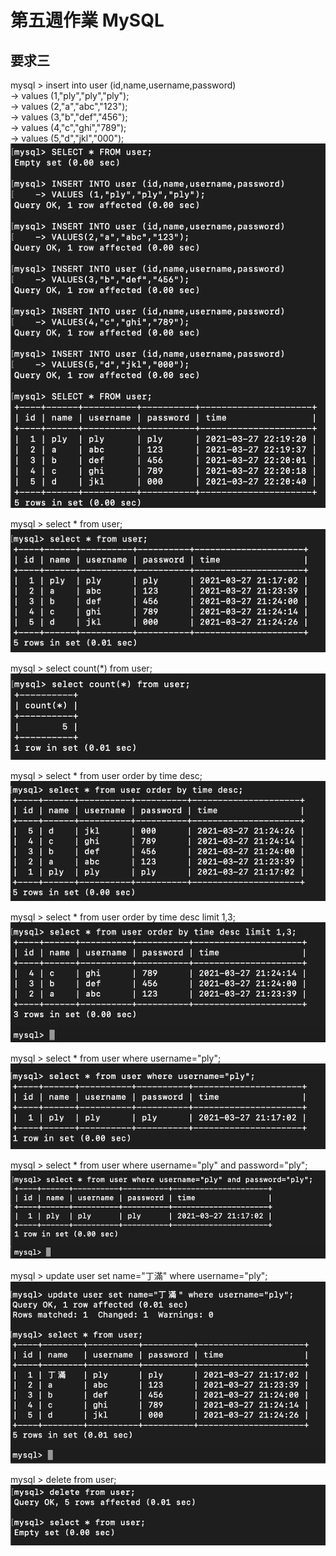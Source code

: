 # 第五週作業 MySQL

## 要求三
mysql > insert into user (id,name,username,password)
<br />  -> values (1,"ply","ply","ply");
<br />  -> values (2,"a","abc","123");
<br />  -> values (3,"b","def","456");
<br />  -> values (4,"c","ghi","789");
<br />  -> values (5,"d","jkl","000");
![image](https://github.com/amberteng407/week5_assignment_mysql/blob/main/image/Insert.png)

mysql > select * from user;
![image](https://github.com/amberteng407/week5_assignment_mysql/blob/main/image/Select%20all.png)

mysql > select count(*) from user;
![image](https://github.com/amberteng407/week5_assignment_mysql/blob/main/image/Select%2BCount.png)

mysql > select * from user order by time desc;
![image](https://github.com/amberteng407/week5_assignment_mysql/blob/main/image/Select%2BOrder%20by%20time.png)

mysql > select * from user order by time desc limit 1,3;
![image](https://github.com/amberteng407/week5_assignment_mysql/blob/main/image/Select%2BOrder%20by%20time%2BLimit.png)

mysql > select * from user where username="ply";
![image](https://github.com/amberteng407/week5_assignment_mysql/blob/main/image/Select%2BWhere%20username.png)

mysql > select * from user where username="ply" and password="ply";
![image](https://github.com/amberteng407/week5_assignment_mysql/blob/main/image/Select%2BWhere%20username%2Cpassword.png)

mysql > update user set name="丁滿" where username="ply";
![image](https://github.com/amberteng407/week5_assignment_mysql/blob/main/image/Update%20name.png)

mysql > delete from user;
![image](https://github.com/amberteng407/week5_assignment_mysql/blob/main/image/Delete%20all.png)
